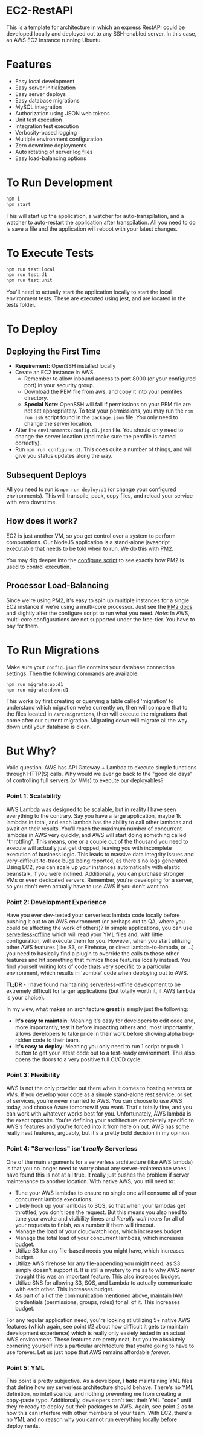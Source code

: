 # EC2-RestAPI
This is a template for architecture in which an express RestAPI could be developed locally and deployed
out to any SSH-enabled server. In this case, an AWS EC2 instance running Ubuntu.

# Features
   - Easy local development
   - Easy server initialization
   - Easy server deploys
   - Easy database migrations
   - MySQL integration
   - Authorization using JSON web tokens
   - Unit test execution
   - Integration test execution
   - Verbosity-based logging
   - Multiple environment configuration
   - Zero downtime deployments
   - Auto rotating of server log files
   - Easy load-balancing options

# To Run Development
```bash
npm i
npm start
```

This will start up the application, a watcher for auto-transpilation, and a watcher to auto-restart the application after transpilation. All you need to do is save a file and the application will reboot with your latest changes.

# To Execute Tests
```bash
npm run test:local
npm run test:d1
npm run test:unit
```
You'll need to actually start the application locally to start the local environment tests. 
These are executed using jest, and are located in the tests folder.

# To Deploy

## Deploying the First Time
   - **Requirement:** OpenSSH installed locally
   - Create an EC2 instance in AWS.
      - Remember to allow inbound access to port 8000 (or your configured port) in your security group.
      - Download the PEM file from aws, and copy it into your pemfiles directory.
      - **Special Note**: OpenSSH will fail if permissions on your PEM file are not set appropriately. To test your permissions, you may run the `npm run ssh` script found in the `package.json` file.  You only need to change the server location.
   - Alter the `environments/config.d1.json` file. You should only need to change the server location (and make sure the pemfile is named correctly).
   - Run `npm run configure:d1`.  This does quite a number of things, and will give you status updates along the way.

## Subsequent Deploys
All you need to run is `npm run deploy:d1` (or change your configured environments). This will transpile, pack, copy files, and reload your service with zero downtime.

## How does it work?
EC2 is just another VM, so you get control over a system to perform computations. Our NodeJS application is a stand-alone javascript executable that needs to be told when to run.  We do this with [PM2](https://pm2.io/doc/en/runtime/overview). 

You may dig deeper into the [configure script](./scripts/ec2-configure.js) to see exactly how PM2 is used to control execution.

## Processor Load-Balancing
Since we're using PM2, it's easy to spin up multiple instances for a single EC2 instance if we're using a multi-core processor. Just see the [PM2 docs](https://pm2.io/doc/en/runtime/guide/load-balancing/) and slightly alter the configure script to run what you need. *Note*: In AWS, multi-core configurations are not supported under the free-tier. You have to pay for them.

# To Run Migrations
Make sure your `config.json` file contains your database connection settings. Then the following commands are available:
 ```
 npm run migrate:up:d1
 npm run migrate:down:d1
 ```

This works by first creating or querying a table called 'migration' to understand which migration we're currently on, then will compare that to the files located in `/src/migrations`, then will execute the migrations that come after our current migration. Migrating down will migrate all the way down until your database is clean.

# But Why?
Valid question. AWS has API Gateway + Lambda to execute simple functions through HTTP(S) calls.  Why would we ever go back to the "good old days" of controlling full servers (or VMs) to execute our deployables? 

### **Point 1**: Scalability
AWS Lambda was designed to be scalable, but in reality I have seen everything to the contrary.  Say you have a large application, maybe 1k lambdas in total, and each lambda has the ability to call other lambdas and await on their results.  You'll reach the maximum number of concurrent lambdas in AWS very quickly, and AWS will start doing something called "throttling".  This means, one or a couple out of the thousand you need to execute will actually just get dropped, leaving you with incomplete execution of business logic.  This leads to massive data integrity issues and very-difficult-to-trace bugs being reported, as there's no logs generated. Using EC2, you can scale up your instances automatically with elastic beanstalk, if you were inclined. Additionally, you can purchase stronger VMs or even dedicated servers. Remember, you're developing for a server, so you don't even actually have to use AWS if you don't want too. 

### **Point 2**: Development Experience
Have you ever dev-tested your serverless lambda code locally before pushing it out to an AWS environment (or perhaps out to QA, where you could be affecting the work of others)? In simple applications, you can use [serverless-offline](https://github.com/dherault/serverless-offline) which will read your YML files and, with little configuration, will execute them for you.  However, when you start utilizing other AWS features (like S3, or Firehose, or direct lambda-to-lambda, or ...) you need to basically find a plugin to override the calls to those other features and hit something that mimics those features locally instead.  You find yourself writing lots of code thats very specific to a particular environment, which results in 'zombie' code when deploying out to AWS.  

**TL;DR** - I have found maintaining serverless-offine development to be extremely difficult for larger applications (but totally worth it, if AWS lambda is your choice).

In my view, what makes an architecture **great** is simply just the following:
 - **It's easy to maintain**: Meaning it's easy for developers to edit code and, more importantly, test it before impacting others and, most importantly, allows developers to take pride in their work before showing alpha bug-ridden code to their team.
 - **It's easy to deploy**: Meaning you only need to run 1 script or push 1 button to get your latest code out to a test-ready environment. This also opens the doors to a very positive full CI/CD cycle.

### **Point 3**: Flexibility
AWS is not the only provider out there when it comes to hosting servers or VMs.  If you develop your code as a simple stand-alone rest service, or set of services, you're never married to AWS.  You can choose to use AWS today, and choose Azure tomorrow if you want.  That's totally fine, and you can work with whatever works best for you.  Unfortunately, AWS lambda is the exact opposite.  You're defining your architecture completely specific to AWS's features and you're forced into it from here on out.  AWS has some really neat features, arguably, but it's a pretty bold decision in my opinion.

### **Point 4**: "Serverless" isn't _really_ Serverless
One of the main arguments for a serverless architecture (like AWS lambda) is that you no longer need to worry about any server-maintenance woes.  I have found this is not at all true. It really just pushes the problem if server maintenance to another location. With native AWS, you still need to:
 - Tune your AWS lambdas to ensure no single one will consume all of your concurrent lambda executions. 
 - Likely hook up your lambdas to SQS, so that when your lambdas get throttled, you don't lose the request. But this means you also need to tune your awake and visibility times and _literally wait hours_ for all of your requests to finish, as a number if them will timeout.
 - Manage the load of your cloudwatch logs, which increases budget.
 - Manage the total load of your concurrent lambdas, which increases budget.
 - Utilize S3 for any file-based needs you might have, which increases budget.
 - Utilize AWS firehose for any file-appending you might need, as S3 simply doesn't support it. It is still a mystery to me as to why AWS never thought this was an important feature. This also increases budget.
 - Utilize SNS for allowing S3, SQS, and Lambda to actually communicate with each other. This increases budget.
 - As part of all of the communication mentioned above, maintain IAM credentials (permissions, groups, roles) for all of it. This increases budget.

 For any regular application need, you're looking at utilizing 5+ native AWS features (which again, see point #2 about how difficult it gets to maintain development experience) which is really only easiely tested in an actual AWS environment. These features are pretty neat, but you're absolutely cornering yourself into a particular architecture that you're going to have to use forever. Let us just hope that AWS remains affordable _forever_. 

### **Point 5**: YML
This point is pretty subjective.  As a developer, I **_hate_** maintaining YML files that define how my serverless architecture should behave.  There's no YML definition, no intelliscence, and nothing preventing me from creating a copy-paste typo. Additionally, developers can't test their YML "code" until they're ready to deploy out their packages to AWS.  Again, see point 2 as to how this can interfere with other members of your team. With EC2, there's no YML and no reason why you cannot run everything locally before deployments.
